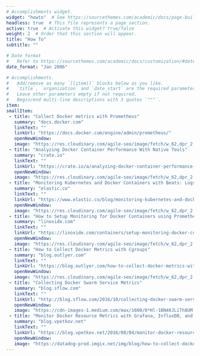 ```yaml
---
# Accomplishments widget.
widget: "howto"  # See https://sourcethemes.com/academic/docs/page-builder/
headless: true  # This file represents a page section.
active: true  # Activate this widget? true/false
weight: 2  # Order that this section will appear.
title: "How To"
subtitle: ""

# Date format
#   Refer to https://sourcethemes.com/academic/docs/customization/#date-format
date_format: "Jan 2006"

# Accomplishments.
#   Add/remove as many `[[item]]` blocks below as you like.
#   `title`, `organization` and `date_start` are the required parameters.
#   Leave other parameters empty if not required.
#   Begin/end multi-line descriptions with 3 quotes `"""`.
item:
smallItem: 
 - title: "Collect Docker metrics with Prometheus"
   summary: "docs.docker.com"
   linkText: ""
   linkUrl: "https://docs.docker.com/engine/admin/prometheus/"
   openNewWindow: 
   image: "https://res.cloudinary.com/agile-seo/image/fetch/w_62,dpr_2.0,d_blank_am8gzx.png/https%3A%2F%2Flogo.clearbit.com%2Fdocs.docker.com%3Fsize%3D250"
 - title: "Analyzing Docker Container Performance With Native Tools"
   summary: "crate.io"
   linkText: ""
   linkUrl: "https://crate.io/a/analyzing-docker-container-performance-native-tools/"
   openNewWindow: 
   image: "https://res.cloudinary.com/agile-seo/image/fetch/w_62,dpr_2.0,d_blank_am8gzx.png/https%3A%2F%2Flogo.clearbit.com%2Fcrate.io%3Fsize%3D250"
 - title: "Monitoring Kubernetes and Docker Containers with Beats: Logs, Metrics, and Metadata"
   summary: "elastic.co"
   linkText: ""
   linkUrl: "https://www.elastic.co/blog/monitoring-kubernetes-and-docker-containers-with-beats-logs-metrics-and-metadata"
   openNewWindow: 
   image: "https://res.cloudinary.com/agile-seo/image/fetch/w_62,dpr_2.0,d_blank_am8gzx.png/https%3A%2F%2Flogo.clearbit.com%2Felastic.co%3Fsize%3D250"
 - title: "How to Setup Monitoring for Docker Containers using Prometheus"
   summary: "linoxide.com"
   linkText: ""
   linkUrl: "https://linoxide.com/containers/setup-monitoring-docker-containers-prometheus/"
   openNewWindow: 
   image: "https://res.cloudinary.com/agile-seo/image/fetch/w_62,dpr_2.0,d_blank_am8gzx.png/https%3A%2F%2Flogo.clearbit.com%2Flinoxide.com%3Fsize%3D250"
 - title: "How to Collect Docker Metrics with Cgroups"
   summary: "blog.outlyer.com"
   linkText: ""
   linkUrl: "https://blog.outlyer.com/how-to-collect-docker-metrics-with-cgroups"
   openNewWindow: 
   image: "https://res.cloudinary.com/agile-seo/image/fetch/w_62,dpr_2.0,d_blank_am8gzx.png/https%3A%2F%2Flogo.clearbit.com%2Fblog.outlyer.com%3Fsize%3D250"
 - title: "Collecting Docker Swarm Service Metrics"
   summary: "blog.sflow.com"
   linkText: ""
   linkUrl: "http://blog.sflow.com/2016/10/collecting-docker-swarm-service-metrics.html"
   openNewWindow: 
   image: "https://cdn-images-1.medium.com/max/1600/0*Hl-1BN46JLiTh8UM.png"
 - title: "Monitor Docker Resource Metrics with Grafana, InfluxDB, and Telegraf"
   summary: "blog.vpetkov.net"
   linkText: ""
   linkUrl: "https://blog.vpetkov.net/2016/08/04/monitor-docker-resource-metrics-with-grafana-influxdb-and-telegraf/"
   openNewWindow: 
   image: "https://datadog-prod.imgix.net/img/blog/how-to-collect-docker-metrics/docker-02.png"
---
```

